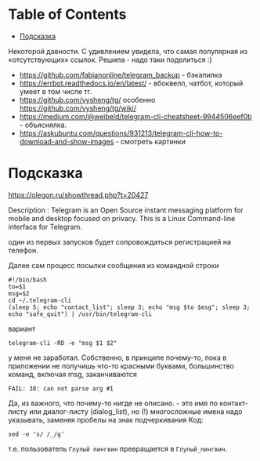 
# Table of Contents

-   [Подсказка](#org2822065)

<div class="preview" id="org51368dd">
<p>
Некоторой давности. С удивлением увидела, что самая популярная из «отсутствующих» ссылок. Решила - надо таки поделиться :) 
</p>

</div>

-   <https://github.com/fabianonline/telegram_backup> - бэкапилка
-   <https://errbot.readthedocs.io/en/latest/> - вбоквелл, чатбот, который умеет в том числе тг.
-   <https://github.com/vysheng/tg/> особенно <https://github.com/vysheng/tg/wiki/>
-   <https://medium.com/@weibeld/telegram-cli-cheatsheet-9944506eef0b> - объяснялка.
-   <https://askubuntu.com/questions/931213/telegram-cli-how-to-download-and-show-images> - смотреть картинки


<a id="org2822065"></a>

# Подсказка

<https://olegon.ru/showthread.php?t=20427>

Description : Telegram is an Open Source instant messaging platform for mobile and desktop focused on privacy.
 This is a Linux Command-line interface for Telegram.

один из первых запусков будет сопровождаться регистрацией на телефон.

Далее сам процесс посылки сообщения из командной строки

    #!/bin/bash
    to=$1
    msg=$2
    cd ~/.telegram-cli
    (sleep 5; echo "contact_list"; sleep 3; echo "msg $to $msg"; sleep 3; echo "safe_quit") | /usr/bin/telegram-cli

вариант

    telegram-cli -RD -e "msg $1 $2"

у меня не заработал. Собственно, в принципе почему-то, пока в приложении не получишь что-то красными буквами, большинство команд, включая msg, заканчиваются

    FAIL: 38: can not parse arg #1

Да, из важного, что почему-то нигде не описано. <peer> - это имя по контакт-листу или диалог-листу (dialog\_list), но (!) многосложные имена надо указывать, заменяя пробелы на знак подчеркивания
Код:

    sed -e 's/ /_/g'

т.е. пользователь `Глупый пингвин` превращается в `Глупый_пингвин`.

